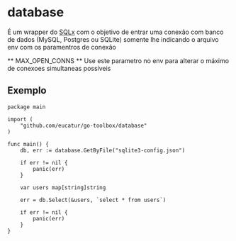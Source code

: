 # database #

É um wrapper do [SQLx](https://github.com/jmoiron/sqlx) com o objetivo de entrar uma conexão com banco de dados (MySQL, Postgres ou SQLite) somente lhe indicando o arquivo env com os paramentros de conexão

** MAX_OPEN_CONNS **
Use este parametro no env para alterar o máximo de conexoes simultaneas possíveis


## Exemplo ##

```code
package main

import (
	"github.com/eucatur/go-toolbox/database"
)

func main() {
	db, err := database.GetByFile("sqlite3-config.json")

	if err != nil {
		panic(err)
	}

	var users map[string]string

	err = db.Select(&users, `select * from users`)

	if err != nil {
		panic(err)
	}
}
```